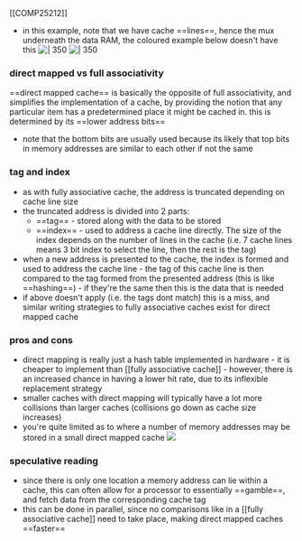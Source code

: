 [[COMP25212]]

- in this example, note that we have cache ==lines==, hence the mux underneath the data RAM, the coloured example below doesn't have this
![ | 350](https://i.imgur.com/z9PlkVx.png)
![ | 350](https://i.imgur.com/L2rUUDe.png)


### direct mapped vs full associativity
==direct mapped cache== is basically the opposite of full associativity, and simplifies the implementation of a cache, by providing the notion that any particular item has a predetermined place it might be cached in. this is determined by its ==lower address bits==
- note that the bottom bits are usually used because its likely that top bits in memory addresses are similar to each other if not the same

### tag and index
- as with fully associative cache, the address is truncated depending on cache line size
- the truncated address is divided into 2 parts:
	- ==tag== - stored along with the data to be stored
	- ==index== - used to address a cache line directly. The size of the index depends on the number of lines in the cache (i.e. 7 cache lines means 3 bit index to select the line, then the rest is the tag)
- when a new address is presented to the cache, the index is formed and used to address the cache line - the tag of this cache line is then compared to the tag formed from the presented address (this is like ==hashing==) - if they're the same then this is the data that is needed
- if above doesn't apply (i.e. the tags dont match) this is a miss, and similar writing strategies to fully associative caches exist for direct mapped cache

### pros and cons
- direct mapping is really just a hash table implemented in hardware - it is cheaper to implement than [[fully associative cache]] - however, there is an increased chance in having a lower hit rate, due to its inflexible replacement strategy
- smaller caches with direct mapping will typically have a lot more collisions than larger caches (collisions go down as cache size increases)
- you're quite limited as to where a number of memory addresses may be stored in a small direct mapped cache
![](https://i.imgur.com/dtIrkhF.png)

### speculative reading
- since there is only one location a memory address can lie within a cache, this can often allow for a processor to essentially ==gamble==, and fetch data from the corresponding cache tag
- this can be done in parallel, since no comparisons like in a [[fully associative cache]] need to take place, making direct mapped caches ==faster==